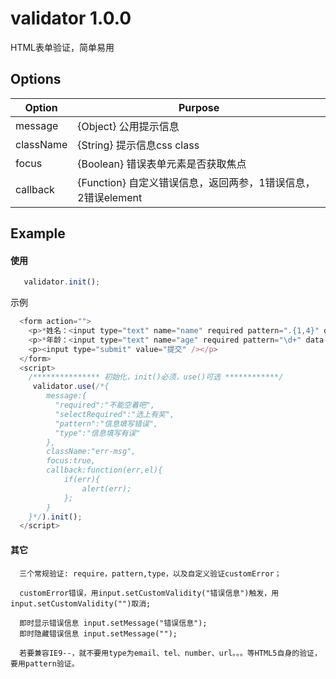 # validator 1.0.0

HTML表单验证，简单易用


## Options


| Option                  | Purpose                                                                                                                                                                                                                                                                                                                         |
|----------------------------|---------------------------------------------------------------------------------------------------------------------------------------------------------------------------------------------------------------------------------------------------------------------------------------------------------------------------------|
| message        | {Object} 公用提示信息 |
| className      | {String} 提示信息css class |
| focus          | {Boolean} 错误表单元素是否获取焦点 |
| callback       | {Function} 自定义错误信息，返回两参，1错误信息，2错误element |

## Example

#### 使用 
```javascript
   validator.init();
```
示例

```javascript
  <form action="">
    <p>*姓名：<input type="text" name="name" required pattern=".{1,4}" data-required="请填写姓名" data-pattern="你的姓能超过4个字！！！" /></p>
    <p>*年龄：<input type="text" name="age" required pattern="\d+" data-pattern="要填数字啊！！！" /></p>
    <p><input type="submit" value="提交" /></p>
  </form>
  <script>
    /*************** 初始化，init()必须，use()可选 ************/
     validator.use(/*{
		message:{
		  "required":"不能空着吧",	
		  "selectRequired":"选上有奖",
		  "pattern":"信息填写错误",
		  "type":"信息填写有误"
		},
		className:"err-msg",
		focus:true,
		callback:function(err,el){
			if(err){
				alert(err);
			};
		}
	}*/).init();
  </script>
```

#### 其它
      三个常规验证: require，pattern,type，以及自定义验证customError；

	  customError错误，用input.setCustomValidity("错误信息")触发，用input.setCustomValidity("")取消;

	  即时显示错误信息 input.setMessage("错误信息");
      即时隐藏错误信息 input.setMessage("");
	
	  若要兼容IE9--，就不要用type为email、tel、number、url。。。等HTML5自身的验证，要用pattern验证。

